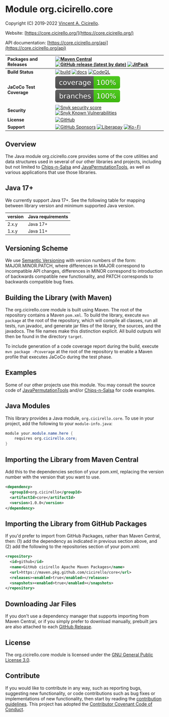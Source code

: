 # Module org.cicirello.core

Copyright (C) 2019-2022 [Vincent A. Cicirello](https://www.cicirello.org/).

Website: [https://core.cicirello.org/](https://core.cicirello.org/)

API documentation: [https://core.cicirello.org/api](https://core.cicirello.org/api)

| __Packages and Releases__ | [![Maven Central](https://img.shields.io/maven-central/v/org.cicirello/core.svg?label=Maven%20Central&logo=apachemaven)](https://search.maven.org/artifact/org.cicirello/core) [![GitHub release (latest by date)](https://img.shields.io/github/v/release/cicirello/core?logo=GitHub)](https://github.com/cicirello/core/releases) [![JitPack](https://jitpack.io/v/org.cicirello/core.svg)](https://jitpack.io/#org.cicirello/core) |
| :--- | :--- |
| __Build Status__ | [![build](https://github.com/cicirello/core/workflows/build/badge.svg)](https://github.com/cicirello/core/actions/workflows/build.yml) [![docs](https://github.com/cicirello/core/workflows/docs/badge.svg)](https://core.cicirello.org/api/) [![CodeQL](https://github.com/cicirello/core/actions/workflows/codeql-analysis.yml/badge.svg)](https://github.com/cicirello/core/actions/workflows/codeql-analysis.yml) |
| __JaCoCo Test Coverage__ | [![coverage](https://raw.githubusercontent.com/cicirello/core/badges/jacoco.svg)](https://github.com/cicirello/core/actions/workflows/build.yml) [![branches coverage](https://raw.githubusercontent.com/cicirello/core/badges/branches.svg)](https://github.com/cicirello/core/actions/workflows/build.yml) |
| __Security__ | [![Snyk security score](https://snyk-widget.herokuapp.com/badge/mvn/org.cicirello/core/badge.svg)](https://snyk.io/vuln/maven%3Aorg.cicirello%3Acore) [![Snyk Known Vulnerabilities](https://snyk.io/test/github/cicirello/core/badge.svg)](https://snyk.io/test/github/cicirello/core) |
| __License__ | [![GitHub](https://img.shields.io/github/license/cicirello/core)](https://github.com/cicirello/core/blob/main/LICENSE) |
| __Support__ | [![GitHub Sponsors](https://img.shields.io/badge/sponsor-30363D?logo=GitHub-Sponsors&logoColor=#EA4AAA)](https://github.com/sponsors/cicirello) [![Liberapay](https://img.shields.io/badge/Liberapay-F6C915?logo=liberapay&logoColor=black)](https://liberapay.com/cicirello) [![Ko-Fi](https://img.shields.io/badge/Ko--fi-F16061?logo=ko-fi&logoColor=white)](https://ko-fi.com/cicirello) |

## Overview

The Java module org.cicirello.core provides some of the core utilities and data structures used in 
several of our other libraries and projects, including but not limited 
to [Chips-n-Salsa](https://github.com/cicirello/Chips-n-Salsa) 
and [JavaPermutationTools](https://github.com/cicirello/JavaPermutationTools), 
as well as various applications that use those libraries.

## Java 17+

We currently support Java 17+. See the following table for mapping between library
version and minimum supported Java version.

| version | Java requirements |
| --- | --- |
| 2.x.y | Java 17+ |
| 1.x.y | Java 11+ |

## Versioning Scheme

We use [Semantic Versioning](https://semver.org/) with 
version numbers of the form: MAJOR.MINOR.PATCH, where differences 
in MAJOR correspond to incompatible API changes, differences in MINOR 
correspond to introduction of backwards compatible new functionality, 
and PATCH corresponds to backwards compatible bug fixes.

## Building the Library (with Maven)

The org.cicirello.core module is built using Maven. The root of the
repository contains a Maven `pom.xml`.  To build the library, 
execute `mvn package` at the root of the repository, which
will compile all classes, run all tests, run javadoc, and generate 
jar files of the library, the sources, and the javadocs. The file names
make this distinction explicit.  All build outputs will then
be found in the directory `target`.

To include generation of a code coverage report during the build,
execute `mvn package -Pcoverage` at the root of the repository to 
enable a Maven profile that executes JaCoCo during the test phase.

## Examples

Some of our other projects use this module. You may
consult the source code of [JavaPermutationTools](https://github.com/cicirello/JavaPermutationTools)
and/or [Chips-n-Salsa](https://github.com/cicirello/Chips-n-Salsa) for code
examples. 

## Java Modules

This library provides a Java module, `org.cicirello.core`. To use in your project,
add the following to your `module-info.java`:

```Java
module your.module.name.here {
	requires org.cicirello.core;
}
```

## Importing the Library from Maven Central

Add this to the dependencies section of your pom.xml, replacing 
the version number with the version that you want to use.

```XML
<dependency>
  <groupId>org.cicirello</groupId>
  <artifactId>core</artifactId>
  <version>1.0.0</version>
</dependency>
```

## Importing the Library from GitHub Packages

If you'd prefer to import from GitHub Packages, rather than Maven Central, 
then: (1) add the dependency as indicated in previous section above, and (2) add 
the following to the repositories section of your pom.xml:

```XML
<repository>
  <id>github</id>
  <name>GitHub cicirello Apache Maven Packages</name>
  <url>https://maven.pkg.github.com/cicirello/core</url>
  <releases><enabled>true</enabled></releases>
  <snapshots><enabled>true</enabled></snapshots>
</repository>
```

## Downloading Jar Files

If you don't use a dependency manager that supports importing from Maven Central,
or if you simply prefer to download manually, prebuilt jars are also attached to 
each [GitHub Release](https://github.com/cicirello/core/releases).

## License

The org.cicirello.core module is licensed under 
the [GNU General Public License 3.0](https://www.gnu.org/licenses/gpl-3.0.en.html).

## Contribute

If you would like to contribute in any way, such 
as reporting bugs, suggesting new functionality, or code contributions 
such as bug fixes or implementations of new functionality, then start 
by reading the [contribution guidelines](https://github.com/cicirello/.github/blob/main/CONTRIBUTING.md).
This project has adopted 
the [Contributor Covenant Code of Conduct](https://github.com/cicirello/.github/blob/main/CODE_OF_CONDUCT.md).

